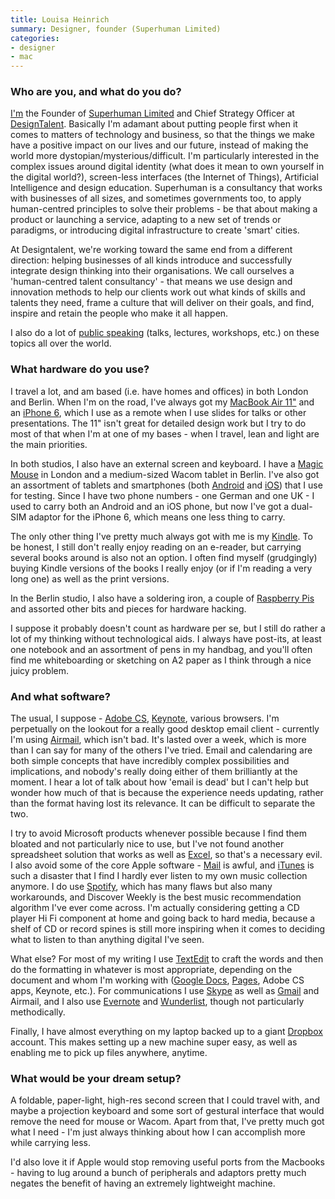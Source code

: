 ```yaml
---
title: Louisa Heinrich
summary: Designer, founder (Superhuman Limited)
categories:
- designer
- mac
---
```


### Who are you, and what do you do?

[I'm](http://www.louisaheinrich.com/ "Louisa's website.") the Founder of [Superhuman Limited](http://weareallsuperhuman.com/ "A people-centric design agency.") and Chief Strategy Officer at [DesignTalent](http://www.designtalent.co/ "A design-centric people agency."). Basically I'm adamant about putting people first when it comes to matters of technology and business, so that the things we make have a positive impact on our lives and our future, instead of making the world more dystopian/mysterious/difficult. I'm particularly interested in the complex issues around digital identity (what does it mean to own yourself in the digital world?), screen-less interfaces (the Internet of Things), Artificial Intelligence and design education. Superhuman is a consultancy that works with businesses of all sizes, and sometimes governments too, to apply human-centred principles to solve their problems - be that about making a product or launching a service, adapting to a new set of trends or paradigms, or introducing digital infrastructure to create 'smart' cities.

At Designtalent, we're working toward the same end from a different direction: helping businesses of all kinds introduce and successfully integrate design thinking into their organisations. We call ourselves a 'human-centred talent consultancy' - that means we use design and innovation methods to help our clients work out what kinds of skills and talents they need, frame a culture that will deliver on their goals, and find, inspire and retain the people who make it all happen.

I also do a lot of [public speaking](http://www.louisaheinrich.com/speaking-workshops/ "Louisa's talks and workshops.") (talks, lectures, workshops, etc.) on these topics all over the world.

### What hardware do you use?

I travel a lot, and am based (i.e. have homes and offices) in both London and Berlin. When I'm on the road, I've always got my [MacBook Air 11"][macbook-air] and an [iPhone 6][iphone-6], which I use as a remote when I use slides for talks or other presentations. The 11" isn't great for detailed design work but I try to do most of that when I'm at one of my bases - when I travel, lean and light are the main priorities.

In both studios, I also have an external screen and keyboard. I have a [Magic Mouse][magic-mouse] in London and a medium-sized Wacom tablet in Berlin. I've also got an assortment of tablets and smartphones (both [Android][] and [iOS][]) that I use for testing. Since I have two phone numbers - one German and one UK - I used to carry both an Android and an iOS phone, but now I've got a dual-SIM adaptor for the iPhone 6, which means one less thing to carry.

The only other thing I've pretty much always got with me is my [Kindle][]. To be honest, I still don't really enjoy reading on an e-reader, but carrying several books around is also not an option. I often find myself (grudgingly) buying Kindle versions of the books I really enjoy (or if I'm reading a very long one) as well as the print versions.

In the Berlin studio, I also have a soldering iron, a couple of [Raspberry Pis][raspberry-pi] and assorted other bits and pieces for hardware hacking.

I suppose it probably doesn't count as hardware per se, but I still do rather a lot of my thinking without technological aids. I always have post-its, at least one notebook and an assortment of pens in my handbag, and you'll often find me whiteboarding or sketching on A2 paper as I think through a nice juicy problem.

### And what software?

The usual, I suppose - [Adobe CS][creative-suite], [Keynote][], various browsers. I'm perpetually on the lookout for a really good desktop email client - currently I'm using [Airmail][], which isn't bad. It's lasted over a week, which is more than I can say for many of the others I've tried. Email and calendaring are both simple concepts that have incredibly complex possibilities and implications, and nobody's really doing either of them brilliantly at the moment. I hear a lot of talk about how 'email is dead' but I can't help but wonder how much of that is because the experience needs updating, rather than the format having lost its relevance. It can be difficult to separate the two.

I try to avoid Microsoft products whenever possible because I find them bloated and not particularly nice to use, but I've not found another spreadsheet solution that works as well as [Excel][], so that's a necessary evil. I also avoid some of the core Apple software - [Mail][] is awful, and [iTunes][] is such a disaster that I find I hardly ever listen to my own music collection anymore. I do use [Spotify][], which has many flaws but also many workarounds, and Discover Weekly is the best music recommendation algorithm I've ever come across. I'm actually considering getting a CD player Hi Fi component at home and going back to hard media, because a shelf of CD or record spines is still more inspiring when it comes to deciding what to listen to than anything digital I've seen.

What else? For most of my writing I use [TextEdit][] to craft the words and then do the formatting in whatever is most appropriate, depending on the document and whom I'm working with ([Google Docs][google-docs], [Pages][], Adobe CS apps, Keynote, etc.). For communications I use [Skype][] as well as [Gmail][] and Airmail, and I also use [Evernote][] and [Wunderlist][], though not particularly methodically.

Finally, I have almost everything on my laptop backed up to a giant [Dropbox][] account. This makes setting up a new machine super easy, as well as enabling me to pick up files anywhere, anytime.

### What would be your dream setup?

A foldable, paper-light, high-res second screen that I could travel with, and maybe a projection keyboard and some sort of gestural interface that would remove the need for mouse or Wacom. Apart from that, I've pretty much got what I need - I'm just always thinking about how I can accomplish more while carrying less. 

I'd also love it if Apple would stop removing useful ports from the Macbooks - having to lug around a bunch of peripherals and adaptors pretty much negates the benefit of having an extremely lightweight machine.

[airmail]: http://airmailapp.com/ "A mail client for the Mac."
[android]: https://developers.google.com/android/?csw=1 "A mobile phone platform."
[creative-suite]: https://www.adobe.com/creativecloud.html "A collection of design tools."
[dropbox]: https://www.dropbox.com/ "Online syncing and storage."
[evernote]: https://evernote.com/ "Online software for capturing notes."
[excel]: https://products.office.com/en-us/excel "A spreadsheet application."
[gmail]: https://mail.google.com/mail/ "Web-based email."
[google-docs]: https://en.wikipedia.org/wiki/Google_Docs "A web-based office suite."
[ios]: https://www.apple.com/ios/ios-10/ "A mobile operating system."
[iphone-6]: https://en.wikipedia.org/wiki/IPhone_6 "A smartphone."
[itunes]: https://www.apple.com/itunes/ "A jukebox application and online store."
[keynote]: https://www.apple.com/keynote/ "Presentation software for the Mac."
[kindle]: https://www.amazon.com/Kindle-Ereader-ebook-reader/dp/B007HCCNJU "A digital book reader."
[macbook-air]: https://www.apple.com/macbook-air/ "A very thin laptop."
[magic-mouse]: https://www.apple.com/magicmouse/ "A multi-touch mouse."
[mail]: https://en.wikipedia.org/wiki/Mail_(application) "The default Mac OS X mail client."
[pages]: https://www.apple.com/pages/ "A Mac word processor and layout tool from Apple."
[raspberry-pi]: https://en.wikipedia.org/wiki/Raspberry_Pi "A single-board hackable computer."
[skype]: https://www.skype.com/en/ "Voice and video chat software."
[spotify]: https://www.spotify.com/us/ "A music streaming service."
[textedit]: https://support.apple.com/en-us/HT2523 "A text editor included with Mac OS X."
[wunderlist]: https://www.wunderlist.com/ "A cloud-syncing to-do manager."
